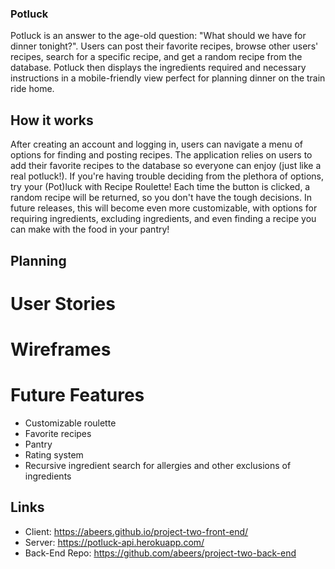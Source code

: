 

### Potluck

Potluck is an answer to the age-old question: "What should we have for dinner tonight?". Users can post their favorite recipes, browse other users' recipes, search for a specific recipe, and get a random recipe from the database. Potluck then displays the ingredients required and necessary instructions in a mobile-friendly view perfect for planning dinner on the train ride home.

## How it works
After creating an account and logging in, users can navigate a menu of options for finding and posting recipes. The application relies on users to add their favorite recipes to the database so everyone can enjoy (just like a real potluck!). If you're having trouble deciding from the plethora of options, try your (Pot)luck with Recipe Roulette! Each time the button is clicked, a random recipe will be returned, so you don't have the tough decisions. In future releases, this will become even more customizable, with options for requiring ingredients, excluding ingredients, and even finding a recipe you can make with the food in your pantry!

## Planning
# User Stories

# Wireframes

# Future Features
- Customizable roulette
- Favorite recipes
- Pantry
- Rating system
- Recursive ingredient search for allergies and other exclusions of ingredients

## Links
- Client: https://abeers.github.io/project-two-front-end/
- Server: https://potluck-api.herokuapp.com/
- Back-End Repo: https://github.com/abeers/project-two-back-end

